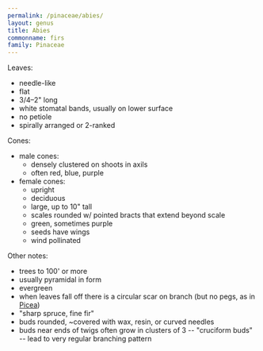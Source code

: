 ```yaml
---
permalink: /pinaceae/abies/
layout: genus
title: Abies
commonname: firs
family: Pinaceae
---
```


Leaves:
  - needle-like
  - flat
  - 3/4–2" long
  - white stomatal bands, usually on lower surface
  - no petiole
  - spirally arranged or 2-ranked

Cones:
  - male cones:
    - densely clustered on shoots in axils
    - often red, blue, purple
  - female cones:
    - upright
    - deciduous
    - large, up to 10" tall
    - scales rounded w/ pointed bracts that extend beyond scale
    - green, sometimes purple
    - seeds have wings
    - wind pollinated

Other notes:
  - trees to 100' or more
  - usually pyramidal in form
  - evergreen
  - when leaves fall off there is a circular scar on branch (but no pegs, as in [Picea](../picea/))
  - "sharp spruce, fine fir"
  - buds rounded, ~covered with wax, resin, or curved needles
  - buds near ends of twigs often grow in clusters of 3 -- "cruciform buds" -- lead to very regular branching pattern
